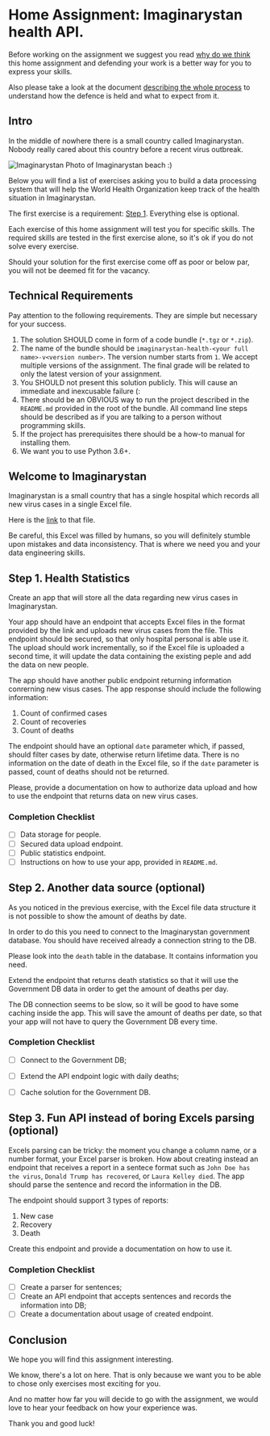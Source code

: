 Home Assignment: Imaginarystan health API.
===========================

Before working on the assignment we suggest you read [why do we think](../WHY-TA-DEFENCE.md) this home assignment
and defending your work is a better way for you to express your skills.

Also please take a look at the document [describing the whole process](../PROCESS.md) to understand how the defence is
held and what to expect from it.

Intro
-----

In the middle of nowhere there is a small country called Imaginarystan. Nobody really cared about this country before a recent virus outbreak. 


![Imaginarystan](https://images.pexels.com/photos/994605/pexels-photo-994605.jpeg?cs=srgb&dl=pexels-fabian-wiktor-994605.jpg&fm=jpg "Imaginarystan")
Photo of Imaginarystan beach :)

Below you will find a list of exercises asking you to build a data processing system that will help the World Health Organization
keep track of the health situation in Imaginarystan.

The first exercise is a requirement: 
[Step 1](#step-1-health-statistics). Everything else is optional.

Each exercise of this home assignment will test you for specific skills. The required skills are tested in the first exercise alone, so it's ok if you
do not solve every exercise.

Should your solution for the first exercise come off as poor or below par, you will not be deemed fit for the vacancy. 

Technical Requirements
----------------------

Pay attention to the following requirements. They are simple but necessary for your success.

1. The solution SHOULD come in  form of a code bundle (`*.tgz` or `*.zip`).
1. The name of the bundle should be `imaginarystan-health-<your full name>-v<version number>`. The version number starts from
   `1`. We accept multiple versions of the assignment. The final grade will be related to only the latest version of your
   assignment.
1. You SHOULD not present this solution publicly. This will cause an immediate and inexcusable failure (:
1. There should be an OBVIOUS way to run the project described in the `README.md` provided in the root of the
   bundle. All command line steps should be described as if you are talking to a person without programming skills.
1. If the project has prerequisites there should be a how-to manual for installing them.
1. We want you to use Python 3.6+.


Welcome to Imaginarystan
---------------------

Imaginarystan is a small country that has a single hospital which records all new virus cases in a single Excel file.

Here is the [link](https://drive.google.com/file/d/1EGBny-NJGcr3_CT-oAsMDkwOmEPVGybU/view?usp=sharing) to that file.

Be careful, this Excel was filled by humans, so you will definitely stumble upon mistakes and data inconsistency.
That is where we need you and your data engineering skills.

Step 1. Health Statistics
---------------------------

Create an app that will store all the data regarding new virus cases in Imaginarystan.

Your app should have an endpoint that accepts Excel files in the format provided by the link
and uploads new virus cases from the file.
This endpoint should be secured, so that only hospital personal is able use it.
The upload should work incrementally, so if the Excel file is uploaded a second time, it will update the data containing
the existing peple and add the data on new people. 


The app should have another public endpoint returning information conrerning new visus cases.
The app response should include the following information:
1. Count of confirmed cases
1. Count of recoveries
1. Count of deaths

The endpoint should have an optional `date` parameter which, if passed, should filter cases by date,
otherwise return lifetime data.
There is no information on the date of death in the Excel file, so if the `date` parameter is passed, count of deaths should not be returned.

Please, provide a documentation on how to authorize data upload and how to use the endpoint that returns data on new virus cases.

### Completion Checklist

- [ ] Data storage for people.
- [ ] Secured data upload endpoint.
- [ ] Public statistics endpoint.
- [ ] Instructions on how to use your app, provided in `README.md`.

Step 2. Another data source (optional)
---------------------------

As you noticed in the previous exercise, with the Excel file data structure it is not possible to show the amount of
deaths by date.

In order to do this you need to connect to the Imaginarystan government database. You should have received already a connection string
to the DB.

Please look into the `death` table in the database. It contains information you need.

Extend the endpoint that returns death statistics so that it will use the Government DB data in order to get the amount of deaths per day.

The DB connection seems to be slow, so it will be good to have some caching inside the app. This will save the
amount of deaths per date, so that your app will not have to query the Government DB every time.

### Completion Checklist

- [ ] Connect to the Government DB;
- [ ] Extend the API endpoint logic with daily deaths;
- [ ] Cache solution for the Government DB.


Step 3. Fun API instead of boring Excels parsing (optional)
---------------------------

Excels parsing can be tricky: the moment you change a column name, or a number format, your Excel parser is broken.
How about creating instead an endpoint that receives a report in a sentece format such as 
`John Doe has the virus`, `Donald Trump has recovered`, or `Laura Kelley died`. 
The app should parse the sentence and record the information in the DB.

The endpoint should support 3 types of reports:
1) New case
2) Recovery
3) Death

Create this endpoint and provide a documentation on how to use it.

### Completion Checklist

- [ ] Create a parser for sentences;
- [ ] Create an API endpoint that accepts sentences and records the information into DB;
- [ ] Create a documentation about usage of created endpoint.

Conclusion
----------

We hope you will find this assignment interesting.

We know, there's a lot on here. That is only because we want you to be able to chose only exercises most exciting for you.

And no matter how far you will decide to go with the assignment, we would love to hear your feedback on how your experience was.

Thank you and good luck!

